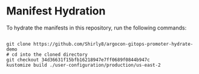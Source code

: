 
# Manifest Hydration

To hydrate the manifests in this repository, run the following commands:

```shell

git clone https://github.com/Shirly8/argocon-gitops-promoter-hydrate-demo
# cd into the cloned directory
git checkout 34d36631f15bfb16218947e7ff0689f0844b947c
kustomize build ./user-configuration/production/us-east-2
```